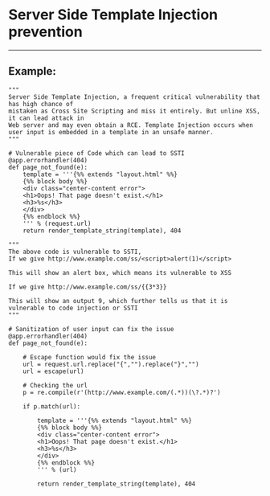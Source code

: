 # Server Side Template Injection prevention
-------

## Example:

	"""
	Server Side Template Injection, a frequent critical vulnerability that has high chance of 
	mistaken as Cross Site Scripting and miss it entirely. But unline XSS, it can lead attack in 
	Web server and may even obtain a RCE. Template Injection occurs when user input is embedded in a template in an unsafe manner. 
	"""

	# Vulnerable piece of Code which can lead to SSTI
	@app.errorhandler(404)
	def page_not_found(e):
    	template = '''{%% extends "layout.html" %%}
		{%% block body %%}
    	<div class="center-content error">
        <h1>Oops! That page doesn't exist.</h1>
    	<h3>%s</h3>
    	</div>
		{%% endblock %%}
		''' % (request.url)
    	return render_template_string(template), 404

    """
    The above code is vulnerable to SSTI,
    If we give http://www.example.com/ss/<script>alert(1)</script>

    This will show an alert box, which means its vulnerable to XSS

    If we give http://www.example.com/ss/{{3*3}}

    This will show an output 9, which further tells us that it is vulnerable to code injection or SSTI
    """

    # Sanitization of user input can fix the issue
    @app.errorhandler(404)
	def page_not_found(e):

		# Escape function would fix the issue
    	url = request.url.replace("{","").replace("}","")
    	url = escape(url)
    	
    	# Checking the url
    	p = re.compile(r'(http://www.example.com/(.*))(\?.*)?')
    	
    	if p.match(url):

    		template = '''{%% extends "layout.html" %%}
			{%% block body %%}
    		<div class="center-content error">
        	<h1>Oops! That page doesn't exist.</h1>
    		<h3>%s</h3>
    		</div>
			{%% endblock %%}
			''' % (url)
    		
    		return render_template_string(template), 404

